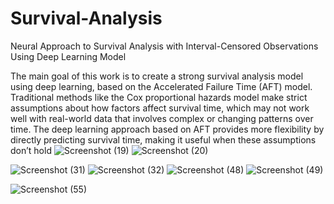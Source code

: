 # Survival-Analysis
Neural Approach to Survival Analysis with  Interval-Censored Observations Using Deep Learning Model

The main goal of this work is to create a strong survival analysis model using deep 
learning, based on the Accelerated Failure Time (AFT) model. Traditional methods like the 
Cox proportional hazards model make strict assumptions about how factors affect survival 
time, which may not work well with real-world data that involves complex or changing 
patterns over time. The deep learning approach based on AFT provides more flexibility by 
directly predicting survival time, making it useful when these assumptions don’t hold
![Screenshot (19)](https://github.com/user-attachments/assets/57a27943-072a-4da4-8623-d0fff09a714a)
![Screenshot (20)](https://github.com/user-attachments/assets/af5bb24a-baa0-419b-9016-d4405f5dad22)

![Screenshot (31)](https://github.com/user-attachments/assets/19b0667b-e1e7-4dc8-84e1-c07e07ca2d0a)
![Screenshot (32)](https://github.com/user-attachments/assets/1b546dcf-b63b-478f-b399-bc921a0925da)
![Screenshot (48)](https://github.com/user-attachments/assets/04bcc3ed-8b30-46ac-a0fb-b5f419dc1791)
![Screenshot (49)](https://github.com/user-attachments/assets/43e486d7-b3df-4eb4-802d-fe5af939278f)

![Screenshot (55)](https://github.com/user-attachments/assets/75f74cb8-ab96-4f1d-b066-6b0b5c2ee4f6)
